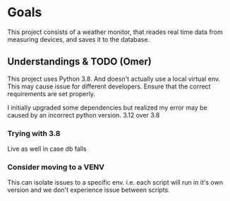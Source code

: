 # Goals
This project consists of a weather monitor, that reades real time data from measuring devices, and saves it to
the database.


## Understandings & TODO (Omer)
This project uses Python 3.8. And doesn't actually use a local virtual env.
This may cause issue for different developers. Ensure that the correct requirements are set properly.

I initially upgraded some dependencies but realized my error may be caused by an incorrect python version.
3.12 over 3.8

### Trying with 3.8
Live as well in case db falls
### Consider moving to a VENV
This can isolate issues to a specific env. i.e. each script will run in it's own version and we don't experience issue between scripts.
